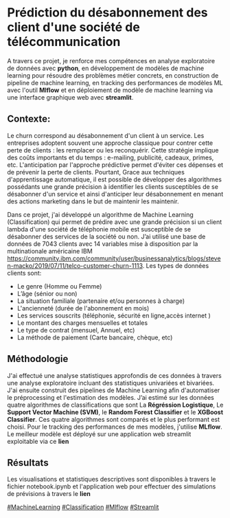 # Prédiction du désabonnement des client d'une société de télécommunication

A travers ce projet, je renforce mes compétences en analyse exploratoire de données avec **python**, en développement de modèles de machine learning pour résoudre des problèmes métier concrets, en construction de pipeline de machine learning, en tracking des performances de modèles ML avec l'outil **Mlflow** et en déploiement de modèle de machine learning via une interface graphique web avec **streamlit**.

## Contexte: 
Le churn correspond au désabonnement d'un client à un service. Les entreprises adoptent souvent une approche classique pour contrer cette perte de clients : les remplacer ou les reconquérir. Cette stratégie implique des coûts importants et du temps : e-mailing, publicité, cadeaux, primes, etc. L'anticipation par l'approche prédictive permet d'éviter ces dépenses et de prévenir la perte de clients. Pourtant, Grace aux techniques d'apprentissage automatique, il est possible de développer des algorithmes possédants une grande précision à identifier les clients susceptibles de se désabonner d'un service et ainsi d'anticiper leur désabonnement en menant des actions marketing dans le but de maintenir les maintenir.

Dans ce projet, j'ai développé un algorithme de Machine Learning (Classification) qui permet de prédire avec une grande précision si un client lambda d'une société de téléphonie mobile est susceptible de se désabonner des services de la société ou non. J’ai utilisé une base de données de 7043 clients avec 14 variables mise à disposition par la multinationale américaine IBM https://community.ibm.com/community/user/businessanalytics/blogs/steven-macko/2019/07/11/telco-customer-churn-1113. Les types de données clients sont:

- Le genre (Homme ou Femme)
- L’âge (sénior ou non)
- La situation familiale (partenaire et/ou personnes à charge)
- L'ancienneté (durée de l'abonnement en mois)
- Les services souscrits (téléphonie, sécurité en ligne,accès internet )
- Le montant des charges mensuelles et totales
- Le type de contrat (mensuel, Annuel, etc)
- La méthode de paiement (Carte bancaire, chèque, etc)

## Méthodologie

J'ai effectué une analyse statistiques approfondis de ces données à travers une analyse exploratoire incluant des statistiques univariées et bivariées. J'ai ensuite construit des pipelines de Machine Learning afin d'automatiser le préprocessing et l'estimation des modèles. J’ai estimé sur les données quatre algorithmes de classifications que sont La **Régréssion Logistique**, Le **Support Vector Machine (SVM)**, le **Random Forest Classifier** et le **XGBoost Classifier**. Ces quatre algorithmes sont comparés et le plus performant est choisi. Pour le tracking des performances de mes modèles, j'utilise **MLflow**. Le meilleur modèle est déployé sur une application web streamlit exploitable via ce **lien**

## Résultats
Les visualisations et statistiques descriptives sont disponibles à travers le fichier notebook.ipynb et l'application web pour effectuer des simulations de prévisions à travers le **lien** 


<a href="#">#MachineLearning</a>
<a href="#">#Classification</a>
<a href="#">#Mlflow</a>
<a href="#">#Streamlit</a>

